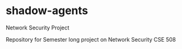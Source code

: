 # shadow-agents
Network Security Project

Repository for Semester long project on Network Security CSE 508

